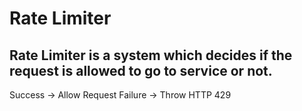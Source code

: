 # Rate Limiter
## Rate Limiter is a system which decides if the request is allowed to go to service or not.

Success -> Allow Request
Failure ->  Throw HTTP 429


